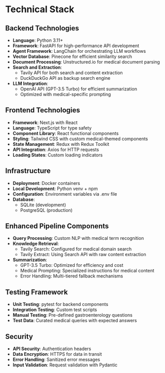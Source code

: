 # Technical Stack

## Backend Technologies
- **Language**: Python 3.11+
- **Framework**: FastAPI for high-performance API development
- **Agent Framework**: LangChain for orchestrating LLM workflows
- **Vector Database**: Pinecone for efficient similarity search
- **Document Processing**: Unstructured.io for medical document parsing
- **Search and Extraction**: 
  - Tavily API for both search and content extraction
  - DuckDuckGo API as backup search engine
- **LLM Integration**: 
  - OpenAI API (GPT-3.5 Turbo) for efficient summarization
  - Optimized with medical-specific prompting

## Frontend Technologies
- **Framework**: Next.js with React
- **Language**: TypeScript for type safety
- **Component Library**: React functional components
- **Styling**: Tailwind CSS with custom medical-themed components
- **State Management**: Redux with Redux Toolkit
- **API Integration**: Axios for HTTP requests
- **Loading States**: Custom loading indicators

## Infrastructure
- **Deployment**: Docker containers
- **Local Development**: Python venv + npm
- **Configuration**: Environment variables via .env file
- **Database**: 
  - SQLite (development)
  - PostgreSQL (production)

## Enhanced Pipeline Components
- **Query Processing**: Custom NLP with medical term recognition
- **Knowledge Retrieval**:
  - Tavily Search: Configured for medical domain search
  - Tavily Extract: Using Search API with raw content extraction
- **Summarization**:
  - GPT-3.5 Turbo: Optimized for efficiency and cost
  - Medical Prompting: Specialized instructions for medical content
  - Error Handling: Multi-tiered fallback mechanisms

## Testing Framework
- **Unit Testing**: pytest for backend components
- **Integration Testing**: Custom test scripts
- **Manual Testing**: Pre-defined gastroenterology questions
- **Test Data**: Curated medical queries with expected answers

## Security
- **API Security**: Authentication headers
- **Data Encryption**: HTTPS for data in transit
- **Error Handling**: Sanitized error messages
- **Input Validation**: Request validation with Pydantic
